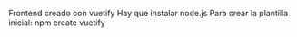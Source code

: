 Frontend creado con vuetify
Hay que instalar node.js
Para crear la plantilla inicial:
npm create vuetify
